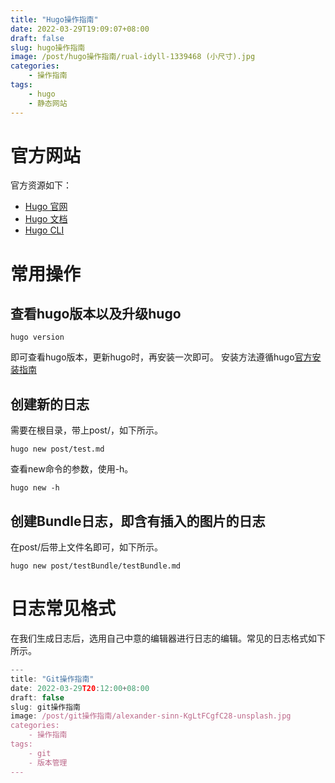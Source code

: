 ```yaml
---
title: "Hugo操作指南"
date: 2022-03-29T19:09:07+08:00
draft: false
slug: hugo操作指南
image: /post/hugo操作指南/rual-idyll-1339468 (小尺寸).jpg
categories:
    - 操作指南
tags:
    - hugo
    - 静态网站
---
```

# 官方网站
官方资源如下：
* [Hugo 官网](https://gohugo.io/)
* [Hugo 文档](https://gohugo.io/documentation/)
* [Hugo CLI](https://gohugo.io/commands/)

# 常用操作
## 查看hugo版本以及升级hugo

    hugo version
即可查看hugo版本，更新hugo时，再安装一次即可。
安装方法遵循hugo[官方安装指南](https://gohugo.io/getting-started/installing/)
## 创建新的日志
需要在根目录，带上post/，如下所示。
    
    hugo new post/test.md

查看new命令的参数，使用-h。

    hugo new -h

## 创建Bundle日志，即含有插入的图片的日志
在post/后带上文件名即可，如下所示。

    hugo new post/testBundle/testBundle.md

# 日志常见格式
在我们生成日志后，选用自己中意的编辑器进行日志的编辑。常见的日志格式如下所示。

```js
---
title: "Git操作指南"
date: 2022-03-29T20:12:00+08:00
draft: false
slug: git操作指南
image: /post/git操作指南/alexander-sinn-KgLtFCgfC28-unsplash.jpg
categories:
    - 操作指南
tags:
    - git
    - 版本管理
---
```
